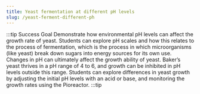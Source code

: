```yaml
---
title: Yeast fermentation at different pH levels
slug: /yeast-ferment-different-ph
---
```


:::tip Success Goal 
Demonstrate how environmental pH levels can affect the growth rate of yeast. Students can explore pH scales and how this relates to the process of fermentation, which is the process in which microorganisms (like yeast) break down sugars into energy sources for its own use. Changes in pH can ultimately affect the growth ability of yeast. Baker’s yeast thrives in a pH range of 4 to 6, and growth can be inhibited in pH levels outside this range. Students can explore differences in yeast growth by adjusting the initial pH levels with an acid or base, and monitoring the growth rates using the Pioreactor. 
:::tip
